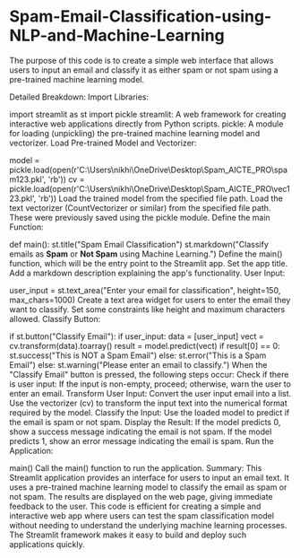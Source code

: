# Spam-Email-Classification-using-NLP-and-Machine-Learning
The purpose of this code is to create a simple web interface that allows users to input an email and classify it as either spam or not spam using a pre-trained machine learning model.

Detailed Breakdown:
Import Libraries:





import streamlit as st
import pickle
streamlit: A web framework for creating interactive web applications directly from Python scripts.
pickle: A module for loading (unpickling) the pre-trained machine learning model and vectorizer.
Load Pre-trained Model and Vectorizer:



model = pickle.load(open(r'C:\Users\nikhi\OneDrive\Desktop\Spam_AICTE_PRO\spam123.pkl', 'rb'))
cv = pickle.load(open(r'C:\Users\nikhi\OneDrive\Desktop\Spam_AICTE_PRO\vec123.pkl', 'rb'))
Load the trained model from the specified file path.
Load the text vectorizer (CountVectorizer or similar) from the specified file path. These were previously saved using the pickle module.
Define the main Function:



def main():
    st.title("Spam Email Classification")
    st.markdown("Classify emails as **Spam** or **Not Spam** using Machine Learning.")
Define the main() function, which will be the entry point to the Streamlit app.
Set the app title.
Add a markdown description explaining the app's functionality.
User Input:




user_input = st.text_area("Enter your email for classification", height=150, max_chars=1000)
Create a text area widget for users to enter the email they want to classify.
Set some constraints like height and maximum characters allowed.
Classify Button:



if st.button("Classify Email"):
    if user_input:
        data = [user_input]
        vect = cv.transform(data).toarray()
        result = model.predict(vect)
        if result[0] == 0:
            st.success("This is NOT a Spam Email")
        else:
            st.error("This is a Spam Email")
    else:
        st.warning("Please enter an email to classify.")
When the "Classify Email" button is pressed, the following steps occur:
Check if there is user input:
If the input is non-empty, proceed; otherwise, warn the user to enter an email.
Transform User Input:
Convert the user input email into a list.
Use the vectorizer (cv) to transform the input text into the numerical format required by the model.
Classify the Input:
Use the loaded model to predict if the email is spam or not spam.
Display the Result:
If the model predicts 0, show a success message indicating the email is not spam.
If the model predicts 1, show an error message indicating the email is spam.
Run the Application:


main()
Call the main() function to run the application.
Summary:
This Streamlit application provides an interface for users to input an email text.
It uses a pre-trained machine learning model to classify the email as spam or not spam.
The results are displayed on the web page, giving immediate feedback to the user.
This code is efficient for creating a simple and interactive web app where users can test the spam classification model without needing to understand the underlying machine learning processes. The Streamlit framework makes it easy to build and deploy such applications quickly.
